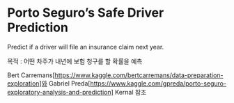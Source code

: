 # Porto Seguro’s Safe Driver Prediction
Predict if a driver will file an insurance claim next year.


목적 : 어떤 차주가 내년에 보험 청구를 할 확률을 예측

Bert Carremans[https://www.kaggle.com/bertcarremans/data-preparation-exploration]와 Gabriel Preda[https://www.kaggle.com/gpreda/porto-seguro-exploratory-analysis-and-prediction] Kernal 참조
